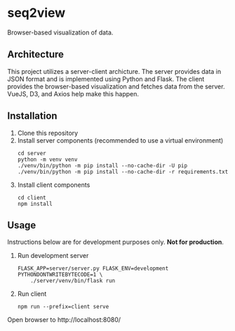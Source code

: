 # seq2view

Browser-based visualization of data.

## Architecture

This project utilizes a server-client archicture. The server provides data in JSON format and is implemented using Python and Flask. The client provides the browser-based visualization and fetches data from the server. VueJS, D3, and Axios help make this happen.

## Installation

1. Clone this repository
1. Install server components (recommended to use a virtual environment)
    ```
    cd server
    python -m venv venv
    ./venv/bin/python -m pip install --no-cache-dir -U pip
    ./venv/bin/python -m pip install --no-cache-dir -r requirements.txt
    ```
1. Install client components
    ```
    cd client
    npm install
    ```

## Usage

Instructions below are for development purposes only. **Not for production**.

1. Run development server
    ```
    FLASK_APP=server/server.py FLASK_ENV=development PYTHONDONTWRITEBYTECODE=1 \
        ./server/venv/bin/flask run
    ```
1. Run client
    ```
    npm run --prefix=client serve
    ```

Open browser to http://localhost:8080/
